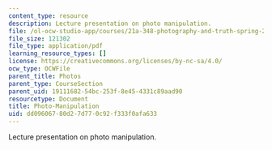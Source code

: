 ```yaml
---
content_type: resource
description: Lecture presentation on photo manipulation.
file: /ol-ocw-studio-app/courses/21a-348-photography-and-truth-spring-2008/dd09606780d27d770c92f333f0afa633_MIT21A_348S08_manipulation.pdf
file_size: 121302
file_type: application/pdf
learning_resource_types: []
license: https://creativecommons.org/licenses/by-nc-sa/4.0/
ocw_type: OCWFile
parent_title: Photos
parent_type: CourseSection
parent_uid: 19111682-54bc-253f-8e45-4331c89aad90
resourcetype: Document
title: Photo-Manipulation
uid: dd096067-80d2-7d77-0c92-f333f0afa633
---
```

Lecture presentation on photo manipulation.